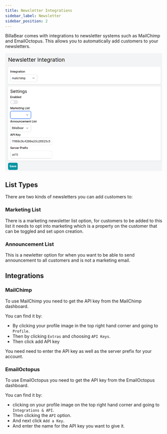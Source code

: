 ```yaml
---
title: Newsletter Integrations
sidebar_label: Newsletter
sidebar_position: 2
---
```

BillaBear comes with integrations to newsletter systems such as MailChimp and EmailOctopus. This allows you to automatically add customers to your newsletters. 

![Newsletter Overview](./newsletter_images/newsletter_main.png)

## List Types

There are two kinds of newsletters you can add customers to:

### Marketing List

There is a marketing newsletter list option, for customers to be added to this list it needs to opt into marketing which is a property on the customer that can be toggled and set upon creation.

### Announcement List

This is a newletter option for when you want to be able to send announcement to all customers and is not a marketing email.

## Integrations

### MailChimp

To use MailChimp you need to get the API key from the MailChimp dashboard.

You can find it by:

* By clicking your profile image in the top right hand corner and going to `Profile`.
* Then by clicking `Extras` and choosing `API Keys`.
* Then click add API key

You need need to enter the API key as well as the server prefix for your account.


### EmailOctopus

To use EmailOctopus you need to get the API key from the EmailOctopus dashboard. 

 You can find it by:

* clicking on your profile image on the top right hand corner and going to `Integrations & API`. 
* Then clicking the `API` option. 
* And next click `Add a Key`.
* And enter the name for the API key you want to give it.